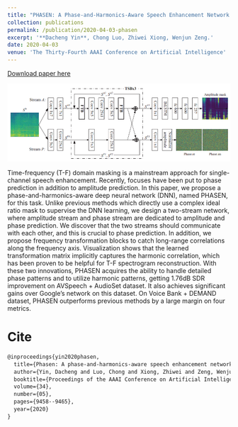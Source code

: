 ```yaml
---
title: "PHASEN: A Phase-and-Harmonics-Aware Speech Enhancement Network."
collection: publications
permalink: /publication/2020-04-03-phasen
excerpt: '**Dacheng Yin**, Chong Luo, Zhiwei Xiong, Wenjun Zeng.'
date: 2020-04-03
venue: 'The Thirty-Fourth AAAI Conference on Artificial Intelligence'
---
```

[Download paper here](https://ojs.aaai.org/index.php/AAAI/article/download/6489/6345)

![Architecture](/files/phasen.png)

Time-frequency (T-F) domain masking is a mainstream approach for single-channel speech enhancement. Recently, focuses have been put to phase prediction in addition to
amplitude prediction. In this paper, we propose a phase-and-harmonics-aware deep neural network (DNN), named
PHASEN, for this task. Unlike previous methods which directly use a complex ideal ratio mask to supervise the DNN
learning, we design a two-stream network, where amplitude
stream and phase stream are dedicated to amplitude and phase
prediction. We discover that the two streams should communicate with each other, and this is crucial to phase prediction.
In addition, we propose frequency transformation blocks to
catch long-range correlations along the frequency axis. Visualization shows that the learned transformation matrix implicitly captures the harmonic correlation, which has been proven
to be helpful for T-F spectrogram reconstruction. With these
two innovations, PHASEN acquires the ability to handle detailed phase patterns and to utilize harmonic patterns, getting
1.76dB SDR improvement on AVSpeech + AudioSet dataset.
It also achieves significant gains over Google’s network on
this dataset. On Voice Bank + DEMAND dataset, PHASEN
outperforms previous methods by a large margin on four metrics.

Cite
===

```latex
@inproceedings{yin2020phasen,
  title={Phasen: A phase-and-harmonics-aware speech enhancement network},
  author={Yin, Dacheng and Luo, Chong and Xiong, Zhiwei and Zeng, Wenjun},
  booktitle={Proceedings of the AAAI Conference on Artificial Intelligence},
  volume={34},
  number={05},
  pages={9458--9465},
  year={2020}
}
```